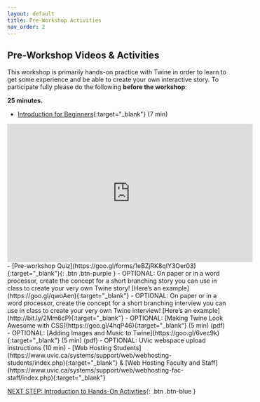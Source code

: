 ```yaml
---
layout: default
title: Pre-Workshop Activities
nav_order: 2
---
```

## Pre-Workshop Videos & Activities
This workshop is primarily hands-on practice with Twine in order to learn to get some experience and be able to create your own interactive story. To participate fully please do the following **before the workshop**:

**25 minutes.**<br>
- [Introduction for Beginners](https://www.youtube.com/watch?v=ZnARX2ToqYc){:target="_blank"} (7 min)<br>
<iframe width="560" height="315" src="https://www.youtube.com/embed/ZnARX2ToqYc" title="YouTube video player" frameborder="0" allow="accelerometer; autoplay; clipboard-write; encrypted-media; gyroscope; picture-in-picture" allowfullscreen></iframe>
- [Pre-workshop Quiz](https://goo.gl/forms/1eBZjRK8qIY3Oer03){:target="_blank"}{: .btn .btn-purple } 
- OPTIONAL: On paper or in a word processor, create the concept for a short branching story you can use in class to create your very own Twine story! [Here’s an example](https://goo.gl/qwoAen){:target="_blank"}
- OPTIONAL: On paper or in a word processor, create the concept for a short branching interview you can use in class to create your very own Twine interview! [Here’s an example] (http://bit.ly/2Mm6cP){:target="_blank"}
- OPTIONAL: [Making Twine Look Awesome with CSS](https://goo.gl/4hqP46){:target="_blank"} (5 min) (pdf)
- OPTIONAL: [Adding Images and Music to Twine](https://goo.gl/6vec9k){:target="_blank"} (5 min) (pdf)
- OPTIONAL: UVic webspace upload instructions (10 min) - [Web Hosting Students](https://www.uvic.ca/systems/support/web/webhosting-students/index.php){:target="_blank"} & [Web Hosting Faculty and Staff](https://www.uvic.ca/systems/support/web/webhosting-fac-staff/index.php){:target="_blank"}
       
[NEXT STEP: Introduction to Hands-On Activities](activities-intro.html){: .btn .btn-blue }
